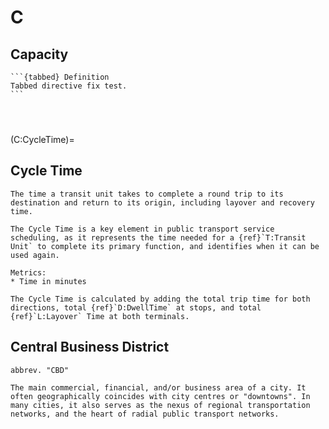 # C

## Capacity

````{dropdown} Line Capacity
```{tabbed} Definition
Tabbed directive fix test.
```
````

````{dropdown} Standing Capacity
````

````{dropdown} Station Capacity
````

````{dropdown} Vehicle Capacity
````

(C:CycleTime)=

## Cycle Time

```{tabbed} Definition
The time a transit unit takes to complete a round trip to its destination and return to its origin, including layover and recovery time.

The Cycle Time is a key element in public transport service scheduling, as it represents the time needed for a {ref}`T:Transit Unit` to complete its primary function, and identifies when it can be used again.
```

```{tabbed} Application
Metrics:
* Time in minutes

The Cycle Time is calculated by adding the total trip time for both directions, total {ref}`D:DwellTime` at stops, and total {ref}`L:Layover` Time at both terminals.

```

## Central Business District

```{tabbed} Definition
abbrev. "CBD"

The main commercial, financial, and/or business area of a city. It often geographically coincides with city centres or "downtowns". In many cities, it also serves as the nexus of regional transportation networks, and the heart of radial public transport networks.
```
